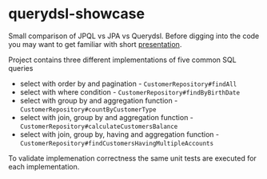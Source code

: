 # querydsl-showcase
Small comparison of JPQL vs JPA vs Querydsl. Before digging into the code you may want to get familiar with short [presentation](https://docs.google.com/presentation/d/1OfHMqn2re_v2FZ0i5yrSpJExx1td_UptcTHTmMxbmn0/edit?usp=sharing).

Project contains three different implementations of five common SQL queries
- select with order by and pagination - `CustomerRepository#findAll`
- select with where condition - `CustomerRepository#findByBirthDate`
- select with group by and aggregation function - `CustomerRepository#countByCustomerType`
- select with join, group by and aggregation function - `CustomerRepository#calculateCustomersBalance`
- select with join, group by, having and aggregation function - `CustomerRepository#findCustomersHavingMultipleAccounts`

To validate implemenation correctness the same unit tests are executed for each implementation.
